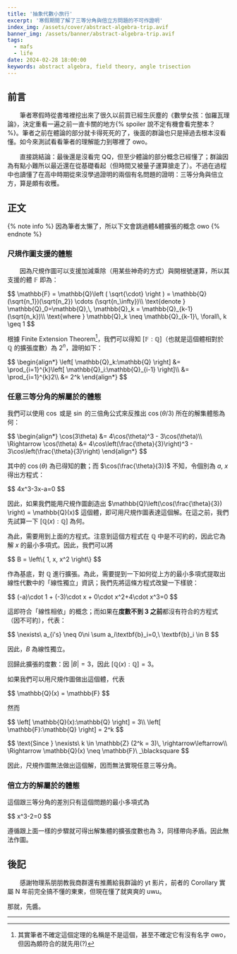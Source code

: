 ```yaml
---
title: '抽象代數小旅行'
excerpt: '寒假期間了解了三等分角與倍立方問題的不可作證明'
index_img: /assets/cover/abstract-algebra-trip.avif
banner_img: /assets/banner/abstract-algebra-trip.avif
tags:
  - mafs
  - life
date: 2024-02-28 18:00:00
keywords: abstract algebra, field theory, angle trisection
---
```


<!-- Latex Protector: Remove "@" before use -->
<!--@lp:skip-all-->
<!--@lp:skip-some-->

<!-- EMSP Replacer: Auto replacement of double full-width white-space with &emsp;&emsp; -->

<!-- Spoiler Replacer: Replace ||text||  with {% spoiler text %} -->
<!--@sprp:skip-all-->

<!-- Footnote Reposer: Auto repositioning of all the footnotes in post -->
<!--@ft:skip-all-->


## 前言

&emsp;&emsp;筆者寒假時從書堆裡挖出來了很久以前買已經生灰塵的《數學女孩：伽羅瓦理論》，決定重看一遍之前一直卡關的地方{% spoiler  說不定有機會看完整本？  %}。筆者之前在體論的部分就卡得死死的了，後面的群論也只是掃過去根本沒看懂。如今來測試看看筆者的理解能力到哪裡了 owo。

&emsp;&emsp;直接跳結論：最後還是沒看完 QQ，但至少體論的部分概念已經懂了；群論因為有點小難所以最近還在從基礎看起（但時間又被量子運算搶走了）。不過在過程中也讀懂了在高中時期從來沒學過證明的兩個有名問題的證明：三等分角與倍立方，算是頗有收穫。

## 正文

{% note info %}
因為筆者太懶了，所以下文會跳過體&體擴張的概念 owo
{% endnote %}

### 尺規作圖支援的體態

&emsp;&emsp;因為尺規作圖可以支援加減乘除（用某些神奇的方式）與開根號運算，所以其支援的體 $\mathbb{F}$ 即為：

<p>
$$
\mathbb{F} = \mathbb{Q}\left ( \sqrt{\cdot} \right ) = \mathbb{Q}(\sqrt{n_1})(\sqrt{n_2}) \cdots (\sqrt{n_\infty})\\
\text{denote } \mathbb{Q}_0=\mathbb{Q},\, \mathbb{Q}_k = \mathbb{Q}_{k-1}(\sqrt{n_k})\\
\text{where } \mathbb{Q}_k \neq \mathbb{Q}_{k-1}\, \forall\, k \geq 1
$$
</p>

根據 Finite Extension Theorem[^1]，我們可以得知 $\left [ \mathbb{F}:\mathbb{Q} \right ]$（也就是這個體相對於 $\mathbb{Q}$ 的擴張度數）為 $2^n$，證明如下：

<p>
$$
\begin{align*}
\left[ \mathbb{Q}_k:\mathbb{Q} \right] &= \prod_{i=1}^{k}\left[ \mathbb{Q}_i:\mathbb{Q}_{i-1} \right]\\
&= \prod_{i=1}^{k}2\\
&= 2^k
\end{align*}
$$
</p>

### 任意三等分角的解屬於的體態

我們可以使用 $\cos$ 或是 $\sin$ 的三倍角公式來反推出 $\cos(\theta/3)$ 所在的解集體態為何：

<p>
$$
\begin{align*}
\cos(3\theta) &= 4\cos(\theta)^3 - 3\cos(\theta)\\
\Rightarrow \cos(\theta) &= 4\cos\left(\frac{\theta}{3}\right)^3 - 3\cos\left(\frac{\theta}{3}\right)
\end{align*}
$$
</p>

其中的 $\cos(\theta)$ 為已得知的數；而 $\cos(\frac{\theta}{3})$ 不知，令個別為 $a,\ x$ 得出方程式：

<p>
$$
4x^3-3x-a=0
$$
</p>

因此，如果我們能用尺規作圖創造出 $\mathbb{Q}\left(\cos(\frac{\theta}{3}) \right) = \mathbb{Q}(x)$ 這個體，即可用尺規作圖表達這個解。在這之前，我們先試算一下 $\left[ \mathbb{Q}(x):\mathbb{Q} \right]$ 為何。

為此，需要用到上面的方程式。注意到這個方程式在 $\mathbb{Q}$ 中是不可約的，因此它為解 $x$ 的最小多項式。因此，我們可以將

<p>
$$
B = \left\{ 1, x, x^2 \right\}
$$
</p>

作為基底，對 $\mathbb{Q}$ 進行擴張。為此，需要提到一下如何從上方的最小多項式提取出線性代數中的「線性獨立」資訊；我們先將這條方程式改變一下樣貌：

<p>
$$
(-a)\cdot 1 + (-3)\cdot x + 0\cdot x^2+4\cdot x^3=0
$$
</p>

這即符合「線性相依」的概念；而如果在**度數不到 3 之前**都沒有符合的方程式（因不可約），代表：

<p>
$$
\nexists\ a_{i's} \neq 0\ni \sum a_i\textbf{b}_i=0,\ \textbf{b}_i \in B
$$
</p>

因此，$B$ 為線性獨立。

回歸此擴張的度數：因 $|B| = 3$，因此 $\left[ \mathbb{Q}(x):\mathbb{Q} \right] = 3$。

如果我們可以用尺規作圖做出這個體，代表

<p>
$$
\mathbb{Q}(x) = \mathbb{F}
$$
</p>

然而

<p>
$$
\left[ \mathbb{Q}(x):\mathbb{Q} \right] = 3\\
\left[ \mathbb{F}:\mathbb{Q} \right] = 2^k
$$
</p>

<p>
$$
\text{Since } \nexists\ k \in \mathbb{Z} (2^k = 3)\, \rightarrow\leftarrow\\
\Rightarrow \mathbb{Q}(x) \neq \mathbb{F}\ _\blacksquare
$$
</p>

因此，尺規作圖無法做出這個解，因而無法實現任意三等分角。

### 倍立方的解屬於的體態

這個跟三等分角的差別只有這個問題的最小多項式為

<p>
$$
x^3-2=0
$$
</p>

遵循跟上面一樣的步驟就可得出解集體的擴張度數也為 3，同樣帶向矛盾。因此無法作圖。

## 後記

&emsp;&emsp;感謝物理系朋朋教我商群還有推薦給我群論的 yt 影片，前者的 Corollary 實屬 N 年前完全搞不懂的東東，但現在懂了就爽爽的 uwu。

那就，先醬。

---

[^1]: 其實筆者不確定這個定理的名稱是不是這個，甚至不確定它有沒有名字 owo，但因為頗符合的就先用(?)

<!-- ## 參考 -->
